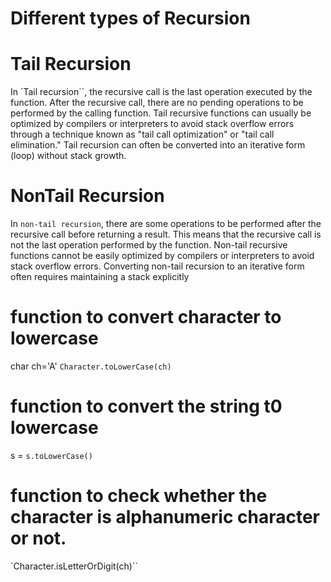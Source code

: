 # Different types of Recursion

# Tail Recursion
In `Tail recursion``, the recursive call is the last operation executed by the function.
After the recursive call, there are no pending operations to be performed by the calling function.
Tail recursive functions can usually be optimized by compilers or interpreters to avoid stack overflow errors through a technique known as "tail call optimization" or "tail call elimination."
Tail recursion can often be converted into an iterative form (loop) without stack growth.


# NonTail Recursion
In `non-tail recursion`, there are some operations to be performed after the recursive call before returning a result.
This means that the recursive call is not the last operation performed by the function.
Non-tail recursive functions cannot be easily optimized by compilers or interpreters to avoid stack overflow errors.
Converting non-tail recursion to an iterative form often requires maintaining a stack explicitly

# function to convert character to lowercase
char ch='A'
`Character.toLowerCase(ch)`

# function to convert the string t0 lowercase
 s = `s.toLowerCase()`

# function to check whether the character is alphanumeric character or not.
`Character.isLetterOrDigit(ch)``